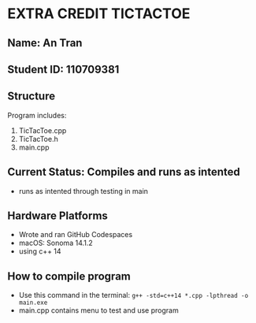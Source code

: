 # EXTRA CREDIT TICTACTOE
## Name: An Tran
## Student ID: 110709381

## Structure
Program includes:
1. TicTacToe.cpp
2. TicTacToe.h
3. main.cpp

## Current Status: Compiles and runs as intented
- runs as intented through testing in main

## Hardware Platforms
- Wrote and ran GitHub Codespaces
- macOS: Sonoma 14.1.2
- using c++ 14

## How to compile program
- Use this command in the terminal: `g++ -std=c++14 *.cpp -lpthread -o main.exe`
- main.cpp contains menu to test and use program
